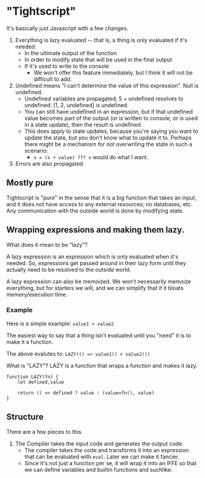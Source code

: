 # "Tightscript"

It's basically just Javascript with a few changes.

1) Everything is lazy evaluated -- that is, a thing is only evaluated if it's needed:
    * In the ultimate output of the function
    * In order to modify state that will be used in the final output
    * If it's used to write to the console
        * We won't offer this feature immediately, but I think it will not be difficult to add.
2) Undefined means "I can't determine the value of this expression". Null is undefined.
    * Undefined variables are propagated; 5 + undefined resolves to undefined. [1, 2, undefined] is undefined.
    * You can still have undefined in an expression, but if that undefined value becomes part of the output (or is written to console, or is used in a state update), then the result is undefined
    * This does apply to state updates, because you're saying you want to update the state, but you don't know what
      to update it to. Perhaps there might be a mechanism for not overwriting the state in such a scenario:
        * `x = (x + value) ??? x` would do what I want.
3) Errors are also propagated

## Mostly pure

Tightscript is "pure" in the sense that it is a big function that takes an input, and it does not have access to any external resources; no databases, etc. Any communication with the outside world is done by modifying state.


## Wrapping expressions and making them lazy.

What does it mean to be "lazy"?

A lazy expression is an expression which is only evaluated when it's needed. So, expressions get passed around
in their lazy form until they actually need to be resolved to the outside world.

A lazy expression can also be memoized. We won't necessarily memoize everything, but for starters we will, and we can simplify that if it bloats memory/execution time.

### Example

Here is a simple example: ```value1 + value2```

The easiest way to say that a thing isn't evaluated until you "need" it is to make it a function.

The above evalutes to: ```LAZY(() => value1() + value2())```

What is "LAZY"? LAZY is a function that wraps a function and makes it lazy.

```
function LAZY(fn) {
    let defined,value

    return () => defined ? value : (value=fn(), value)
}
```

## Structure

There are a few pieces to this.

1) The Compiler takes the input code and generates the output code.
    * The compiler takes the code and transforms it into an expression that can be evaluated with `eval`. Later we can make it fancier.
    * Since it's not just a function per se, it will wrap it into an IFFE so that we can define variables and builtin functions and suchlike.